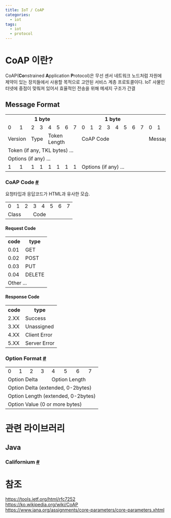 ```yaml
---
title: IoT / CoAP
categories:
  - iot
tags: 
  - iot
  - protocol
---
```


# CoAP 이란?
CoAP(**Co**nstrained **A**pplication **P**rotocol)은 무선 센서 네트워크 노드처럼 자원에 제약이 있는 장치들에서 사용할 목적으로 고안된 서비스 계층 프로토콜이다. IoT 사물인터넷에 중점이 맞춰져 있어서 효율적인 전송을 위해 메세지 구조가 간결

## Message Format
<table>
  <tr>
    <th colspan="8">1 byte</th>
    <th colspan="8">1 byte</th>
    <th colspan="8">1 byte</th>
    <th colspan="8">1 byte</th>
  </tr>
  <tr>
    <td>0</td><td>1</td><td>2</td><td>3</td><td>4</td><td>5</td><td>6</td><td>7</td>
    <td>0</td><td>1</td><td>2</td><td>3</td><td>4</td><td>5</td><td>6</td><td>7</td>
    <td>0</td><td>1</td><td>2</td><td>3</td><td>4</td><td>5</td><td>6</td><td>7</td>
    <td>0</td><td>1</td><td>2</td><td>3</td><td>4</td><td>5</td><td>6</td><td>7</td>
  </tr>
  <tr>
    <td colspan="2">Version</td>
    <td colspan="2">Type</td>
    <td colspan="4">Token Length</td>
    <td colspan="8">CoAP Code</td>
    <td colspan="16">Message ID</td>
  </tr>
  <tr>
    <td colspan="32">Token (if any, TKL bytes) ... </td>
  </tr>
  <tr>
    <td colspan="32">Options (if any) ...</td>
  </tr>
  <tr>
    <td>1</td><td>1</td><td>1</td><td>1</td><td>1</td><td>1</td><td>1</td><td>1</td>
    <td colspan="24">Options (if any) ...</td>
  </tr>
</table>

### CoAP Code [#](https://www.iana.org/assignments/core-parameters/core-parameters.xhtml#codes)
요청타입과 응답코드가 HTML과 유사한 모습.
<table>
	<tr>
	    <td>0</td><td>1</td><td>2</td><td>3</td><td>4</td><td>5</td><td>6</td><td>7</td>
	</tr>
	<tr>
	    <td colspan="3">Class</td><td colspan="5">Code</td>
	</tr>
</table>
	
#### Request Code
<table>
	<tr><th>code</th><th>type</th></tr>
	<tr><td>0.01</td><td>GET</td></tr>
	<tr><td>0.02</td><td>POST</td></tr>
	<tr><td>0.03</td><td>PUT</td></tr>
	<tr><td>0.04</td><td>DELETE</td></tr>
	<tr><td colspan="2">Other ...</td></tr>
</table>

#### Response Code
<table>
	<tr><th>code</th><th>type</th></tr>
	<tr><td>2.XX</td><td>Success</td></tr>
	<tr><td>3.XX</td><td>Unassigned</td></tr>
	<tr><td>4.XX</td><td>Client Error</td></tr>
	<tr><td>5.XX</td><td>Server Error</td></tr>
</table>

### Option Format [#](https://www.iana.org/assignments/core-parameters/core-parameters.xhtml#option-numbers)
<table>
	<tr>
	    <td>0</td><td>1</td><td>2</td><td>3</td><td>4</td><td>5</td><td>6</td><td>7</td>
	</tr>
	<tr>
	    <td colspan="4">Option Delta</td>
	    <td colspan="4">Option Length</td>
	</tr>
	<tr>
	    <td colspan="8">Option Delta (extended, 0-2bytes)</td>
	</tr>
	<tr>
	    <td colspan="8">Option Length (extended, 0-2bytes)</td>
	</tr>
	<tr>
	    <td colspan="8">Option Value (0 or more  bytes)</td>
	</tr>
</table>


# 관련 라이브러리
## Java
### Californium [#](https://www.eclipse.org/californium/)

# 참조
https://tools.ietf.org/html/rfc7252  
https://ko.wikipedia.org/wiki/CoAP  
https://www.iana.org/assignments/core-parameters/core-parameters.xhtml  
<!--stackedit_data:
eyJoaXN0b3J5IjpbLTE1MTk2MTc0ODAsLTIxNzg5MDMzMywtMT
U2NTQwNzAzNywtMTQxOTI2NzE2OCwtMTY3MzkxNjgsMTQ4NDM5
NDU5MiwtMTk3Njc2ODYzNiw4NTIyOTYwNTAsLTE0NzI0NjA5NT
YsLTE0NTU1MzkzMiwtMTQxMDkyODMxNywtMTM2NDk5MTk2M119

-->